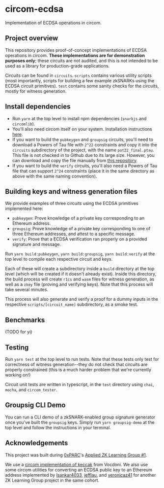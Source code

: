 # circom-ecdsa

Implementation of ECDSA operations in circom.

## Project overview

This repository provides proof-of-concept implementations of ECDSA operations in circom. **These implementations are for demonstration purposes only**; these circuits are not audited, and this is not intended to be used as a library for production-grade applications.

Circuits can be found in `circuits`. `scripts` contains various utility scripts (most importantly, scripts for building a few example zkSNARKs using the ECDSA circuit primitives). `test` contains some sanity checks for the circuits, mostly for witness generation.

## Install dependencies

- Run `yarn` at the top level to install npm dependencies (`snarkjs` and `circomlib`).
- You'll also need circom itself on your system. Installation instructions [here](https://github.com/iden3/circom).
- If you want to build the `pubkeygen` and `groupsig` circuits, you'll need to download a Powers of Tau file with `2^22` constraints and copy it into the `circuits` subdirectory of the project, with the name `pot22_final.ptau`. This file is not checked in to Github due to its large size. However, you can download and copy the file manually from [this repository](https://github.com/iden3/snarkjs#7-prepare-phase-2).
- If you want to build the `verify` circuits, you'll also need a Powers of Tau file that can support `2^24` constraints (place it in the same directory as above with the same naming convention).

## Building keys and witness generation files

We provide examples of three circuits using the ECDSA primitives implemented here:
- `pubkeygen`: Prove knowledge of a private key corresponding to an Ethereum address.
- `groupsig`: Prove knowledge of a private key corresponding to one of three Ethereum addresses, and attest to a specific message.
- `verify`: Prove that a ECDSA verification ran properly on a provided signature and message.

Run `yarn build:pubkeygen`, `yarn build:groupsig`, `yarn build:verify` at the top level to compile each respective circuit and keys.

Each of these will create a subdirectory inside a `build` directory at the top level (which will be created if it doesn't already exist). Inside this directory, the build process will create `r1cs` and `wasm` files for witness generation, as well as a `zkey` file (proving and verifying keys). Note that this process will take several minutes.

This process will also generate and verify a proof for a dummy inputs in the respective `scripts/[circuit_name]` subdirectory, as a smoke test.

## Benchmarks

(TODO for yi)

## Testing

Run `yarn test` at the top level to run tests. Note that these tests only test for correctness of witness generation--they do not check that circuits are properly constrained (this is a much harder problem that we're currently working on!)

Circuit unit tests are written in typescript, in the `test` directory using `chai`, `mocha`, and `circom_tester`. 

## Groupsig CLI Demo

You can run a CLI demo of a zkSNARK-enabled group signature generator once you've built the `groupsig` keys. Simply run `yarn groupsig-demo` at the top level and follow the instructions in your terminal.

## Acknowledgements

This project was built during [0xPARC](http://0xparc.org/)'s [Applied ZK Learning Group #1](https://0xparc.org/blog/zk-learning-group).

We use a [circom implementation of keccak](https://github.com/vocdoni/keccak256-circom) from Vocdoni. We also use some circom utilities for converting an ECDSA public key to an Ethereum address implemented by [lsankar4033](https://github.com/lsankar4033), [jefflau](https://github.com/jefflau), and [veronicaz41](https://github.com/veronicaz41) for another ZK Learning Group project in the same cohort.
